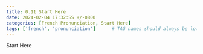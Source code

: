 ```yaml
---
title: 0.11 Start Here
date: 2024-02-04 17:32:SS +/-0800
categories: [French Pronunciation, Start Here]
tags: ['french', 'pronunciation']      # TAG names should always be lowercase
---
```


Start Here
